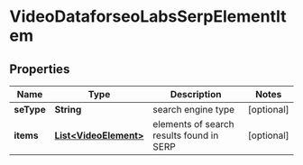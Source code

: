 

# VideoDataforseoLabsSerpElementItem


## Properties

| Name | Type | Description | Notes |
|------------ | ------------- | ------------- | -------------|
|**seType** | **String** | search engine type |  [optional] |
|**items** | [**List&lt;VideoElement&gt;**](VideoElement.md) | elements of search results found in SERP |  [optional] |



